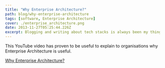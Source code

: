 ```yaml
---
title: "Why Enterprise Architecture?"
path: blog/why-enterprise-architecture
tags: [software, Enterprise Architecture]
cover: ./enterprise_architecture.png
date: 2013-11-27T05:25:44.226Z
excerpt: Blogging and writing about tech stacks is always been my thing. Why Enterprise Architecture
---
```


This YouTube video has proven to be useful to explain to organisations why Enterprise Architecture is useful.

[Why Enterprise Architecture?](http://www.youtube.com/watch?v=qDI2oF1bASk#t=0 "Why Enterprise Architecture?")
